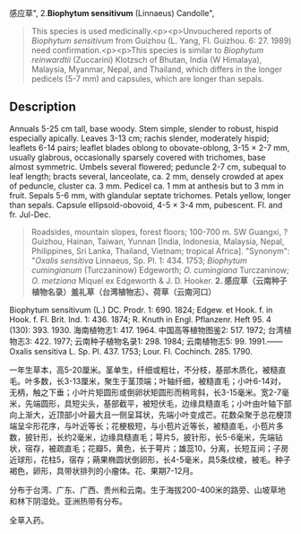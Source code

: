 感应草",
2.**Biophytum sensitivum** (Linnaeus) Candolle",

> This species is used medicinally.&lt;p&gt;&lt;p&gt;Unvouchered reports of *Biophytum sensitivum* from Guizhou (L. Yang, Fl. Guizhou. 6: 27. 1989) need confirmation.&lt;p&gt;&lt;p&gt;This species is similar to *Biophytum reinwardtii* (Zuccarini) Klotzsch of Bhutan, India (W Himalaya), Malaysia, Myanmar, Nepal, and Thailand, which differs in the longer pedicels (5-7 mm) and capsules, which are longer than sepals.

## Description
Annuals 5-25 cm tall, base woody. Stem simple, slender to robust, hispid especially apically. Leaves 3-13 cm; rachis slender, moderately hispid; leaflets 6-14 pairs; leaflet blades oblong to obovate-oblong, 3-15 × 2-7 mm, usually glabrous, occasionally sparsely covered with trichomes, base almost symmetric. Umbels several flowered; peduncle 2-7 cm, subequal to leaf length; bracts several, lanceolate, ca. 2 mm, densely crowded at apex of peduncle, cluster ca. 3 mm. Pedicel ca. 1 mm at anthesis but to 3 mm in fruit. Sepals 5-6 mm, with glandular septate trichomes. Petals yellow, longer than sepals. Capsule ellipsoid-obovoid, 4-5 × 3-4 mm, pubescent. Fl. and fr. Jul-Dec.

> Roadsides, mountain slopes, forest floors; 100-700 m. SW Guangxi, ?Guizhou, Hainan, Taiwan, Yunnan [India, Indonesia, Malaysia, Nepal, Philippines, Sri Lanka, Thailand, Vietnam; tropical Africa].
  "Synonym": "*Oxalis sensitiva* Linnaeus, Sp. Pl. 1: 434. 1753; *Biophytum cumingianum* (Turczaninow) Edgeworth; *O. cumingiana* Turczaninow; *O. metziana* Miquel ex Edgeworth &amp; J. D. Hooker.
**2. 感应草（云南种子植物名录）羞礼草（台湾植物志）、荷草（云南河口）**

Biophytum sensitivum (L.) DC. Prodr. 1: 690. 1824; Edgew. et Hook. f. in Hook. f. Fl. Brit. Ind. 1: 436. 1874; R. Knuth in Engl. Pflanzenr. Heft 95. 4 (130): 393. 1930. 海南植物志1: 417. 1964. 中国高等植物图鉴2: 517. 1972; 台湾植物志3: 422. 1977; 云南种子植物名录1: 298. 1984; 云南植物志5: 99. 1991.——Oxalis sensitiva L. Sp. Pl. 437. 1753; Lour. Fl. Cochinch. 285. 1790.

一年生草本，高5-20厘米。茎单生，纤细或粗壮，不分枝，基部木质化，被糙直毛。叶多数，长3-13厘米，聚生于茎顶端；叶轴纤细，被糙直毛；小叶6-14对，无柄，触之下垂；小叶片矩圆形或倒卵状矩圆形而稍弯斜，长3-15毫米。宽2-7毫米，先端圆形，具短尖头，基部截平，被短伏毛，边缘具糙直毛；小叶由叶轴下部向上渐大，近顶部小叶最大且一侧呈耳状，先端小叶变成芒。花数朵聚于总花梗顶端呈伞形花序，与叶近等长；花梗极短，与小苞片近等长，被糙直毛，小苞片多数，披针形，长约2毫米，边缘具糙直毛；萼片5，披针形，长5-6毫米，先端钻状，宿存，被疏直毛；花瓣5，黄色，长于萼片；雄蕊10，分离，长短互间；子房近球形，花柱5，宿存；蒴果椭圆状倒卵形，长4-5毫米，具5条纹棱，被毛。种子褐色，卵形，具带状排列的小瘤体。花、果期7-12月。

分布于台湾、广东、广西、贵州和云南。生于海拔200-400米的路旁、山坡草地和林下阴湿处。亚洲热带有分布。

全草入药。
